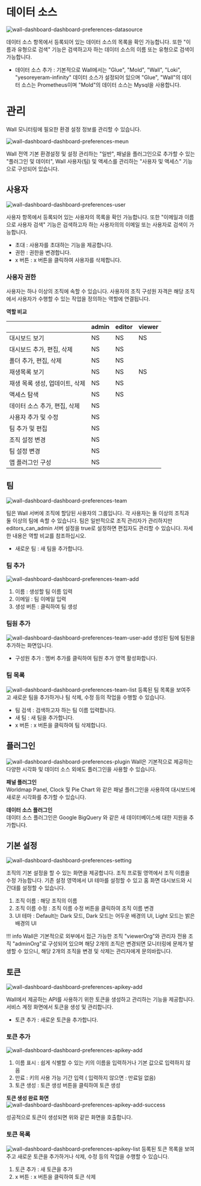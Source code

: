 # 데이터 소스

![wall-dashboard-dashboard-preferences-datasource](../../assets/images/wall-dashboard-dashboard-preferences-datasource.png)

데이터 소스 항목에서 등록되어 있는 데이터 소스의 목록을 확인 가능합니다. 또한 "이름과 유형으로 검색" 기능은 검색하고자 하는 데이터 소스의 이름 또는 유형으로 검색이 가능합니다.

* 데이터 소스 추가 : 기본적으로 Wall에서는 "Glue", "Mold", "Wall", "Loki", "yesoreyeram-infinity" 데이터 소스가 설정되어 있으며 "Glue", "Wall"의 데이터 소스는 Prometheus이며 "Mold"의 데이터 소스는 Mysql을 사용합니다.


# 관리
Wall 모니터링에 필요한 환경 설정 정보를 관리할 수 있습니다.

![wall-dashboard-dashboard-preferences-meun](../../assets/images/wall-dashboard-dashboard-preferences-meun.png)

Wall 전역 기본 환경설정 및 설정 관리하는 "일반", 패널을 플러그인으로 추가할 수 있는 "플러그인 및 데이터", Wall 사용자(팀) 및 액세스를 관리하는 "사용자 및 액세스" 기능으로 구성되어 있습니다.

## 사용자

![wall-dashboard-dashboard-preferences-user](../../assets/images/wall-dashboard-dashboard-preferences-user.png)

사용자 항목에서 등록되어 있는 사용자의 목록을 확인 가능합니다. 또한 "이메일과 이름으로 사용자 검색" 기능은 검색하고자 하는 사용자의의 이메일 또는 사용자로 검색이 가능합니다.

* 초대 : 사용자를 초대하는 기능을 제공합니다.
* 권한 : 권한을 변경합니다.
* x 버튼 : x 버튼을 클릭하여 사용자를 삭제합니다.

### 사용자 권한

사용자는 하나 이상의 조직에 속할 수 있습니다. 사용자의 조직 구성원 자격은 해당 조직에서 사용자가 수행할 수 있는 작업을 정의하는 역할에 연결됩니다.

**역할 비교**

||admin|editor|viewer|
|----|----|----|----|
|대시보드 보기|NS|NS|NS|
|대시보드 추가, 편집, 삭제|NS|NS||
|폴더 추가, 편집, 삭제|NS|NS||
|재생목록 보기|NS|NS|NS|
|재생 목록 생성, 업데이트, 삭제|NS|NS||
|액세스 탐색|NS|NS||
|데이터 소스 추가, 편집, 삭제|NS|||
|사용자 추가 및 수정|NS|||
|팀 추가 및 편집|NS|||
|조직 설정 변경|NS|||
|팀 설정 변경|NS|||
|앱 플러그인 구성|NS|||

## 팀

![wall-dashboard-dashboard-preferences-team](../../assets/images/wall-dashboard-dashboard-preferences-team.png)

팀은 Wall 서버에 조직에 할당된 사용자의 그룹입니다. 각 사용자는 둘 이상의 조직과 둘 이상의 팀에 속할 수 있습니다. 팀은 일반적으로 조직 관리자가 관리하지만 editors_can_admin 서버 설정을 true로 설정하면 편집자도 관리할 수 있습니다. 자세한 내용은 역할 비교를 참조하십시오.

* 새로운 팀 : 새 팀을 추가합니다.  

### 팀 추가
![wall-dashboard-dashboard-preferences-team-add](../../assets/images/wall-dashboard-dashboard-preferences-team-add.png)

1) 이름 : 생성할 팀 이름 입력  
2) 이메일 : 팀 이메일 입력  
3) 생성 버튼 : 클릭하여 팀 생성  

### 팀원 추가
![wall-dashboard-dashboard-preferences-team-user-add](../../assets/images/wall-dashboard-dashboard-preferences-team-user-add.png)
생성된 팀에 팀원을 추가하는 화면입니다.

* 구성원 추가 : 멤버 추가를 클릭하여 팀원 추가 영역 활성화합니다.  

### 팀 목록
![wall-dashboard-dashboard-preferences-team-list](../../assets/images/wall-dashboard-dashboard-preferences-team-list.png)
등록된 팀 목록을 보여주고 새로운 팀을 추가하거나 팀 삭제, 수정 등의 작업을 수행할 수 있습니다.

* 팀 검색 : 검색하고자 하는 팀 이름 입력합니다.  
* 새 팀 : 새 팀을 추가합니다.  
* x 버튼 : x 버튼을 클릭하여 팀 삭제합니다.  

## 플러그인
![wall-dashboard-dashboard-preferences-plugin](../../assets/images/wall-dashboard-dashboard-preferences-plugin.png)
Wall은 기본적으로 제공하는 다양한 시각화 및 데이터 소스 외에도 플러그인을 사용할 수 있습니다.

**패널 플러그인**  
Worldmap Panel, Clock 및 Pie Chart 와 같은 패널 플러그인을 사용하여 대시보드에 새로운 시각화를 추가할 수 있습니다. 

**데이터 소스 플러그인**  
데이터 소스 플러그인은 Google BigQuery 와 같은 새 데이터베이스에 대한 지원을 추가합니다.

## 기본 설정
![wall-dashboard-dashboard-preferences-setting](../../assets/images/wall-dashboard-dashboard-preferences-setting.png)

조직의 기본 설정을 할 수 있는 화면을 제공합니다. 조직 프로필 영역에서 조직 이름을 수정 가능합니다. 기존 설정 영역에서 UI 테마를 설정할 수 있고 홈 화면 대시보드와 시간대를 설정할 수 있습니다.

1) 조직 이름 : 해당 조직의 이름  
2) 조직 이름 수정 : 조직 이름 수정 버튼을 클릭하여 조직 이름 변경  
3) UI 테마 : Default는 Dark 모드, Dark 모드는 어두운 배경의 UI, Light 모드는 밝은 배경의 UI  

!!! info
    Wall은 기본적으로 외부에서 접근 가능한 조직 "viewerOrg"와 관리자 전용 조직 "adminOrg"로 구성되어 있으며 해당 2개의 조직은 변경되면 모니터링에 문제가 발생할 수 있으니, 해당 2개의 조직을 변경 및 삭제는 관리자에게 문의바랍니다.

## 토큰
![wall-dashboard-dashboard-preferences-apikey-add](../../assets/images/wall-dashboard-dashboard-preferences-apikey.png)

Wall에서 제공하는 API를 사용하기 위한 토큰을 생성하고 관리하는 기능을 제공합니다. 서비스 계정 화면에서 토큰을 생성 및 관리합니다.

* 토큰 추가 : 새로운 토큰을 추가합니다.

### 토큰 추가
![wall-dashboard-dashboard-preferences-apikey-add](../../assets/images/wall-dashboard-dashboard-preferences-apikey-add.png)

1) 이름 표시 : 쉽게 식별할 수 있는 키의 이름을 입력하거나 기본 값으로 입력하지 않음  
2) 만료 : 키의 사용 가능 기간 입력 ( 입력하지 않으면 : 만료일 없음)  
3) 토큰 생성 : 토큰 생성 버튼을 클릭하여 토큰 생성  

**토큰 생성 완료 화면**
![wall-dashboard-dashboard-preferences-apikey-add-success](../../assets/images/wall-dashboard-dashboard-preferences-apikey-add-success.png)

성공적으로 토큰이 생성되면 위와 같은 화면을 호출합니다.

### 토큰 목록
![wall-dashboard-dashboard-preferences-apikey-list](../../assets/images/wall-dashboard-dashboard-preferences-apikey-list.png)
등록된 토큰 목록을 보여주고 새로운 토큰을 추가하거나 삭제, 수정 등의 작업을 수행할 수 있습니다.

1) 토큰 추가 : 새 토큰을 추가  
2) x 버튼 : x 버튼을 클릭하여 토큰 삭제  

